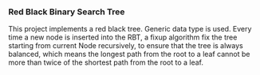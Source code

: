 <h3>Red Black Binary Search Tree</h3>
<p>This project implements a red black tree. Generic data type is used. 
Every time a new node is inserted into the RBT, a fixup algorithm fix the tree starting from current Node recursively, 
to ensure that the tree is always balanced, which means the longest path from the root to a leaf cannot be 
more than twice of the shortest path from the root to a leaf.</p>
